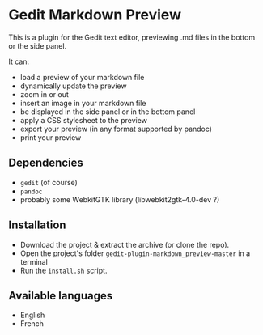 # Gedit Markdown Preview

This is a plugin for the Gedit text editor, previewing .md files in the bottom or the side panel.

It can:

- load a preview of your markdown file
- dynamically update the preview
- zoom in or out
- insert an image in your markdown file
- be displayed in the side panel or in the bottom panel
- apply a CSS stylesheet to the preview
- export your preview (in any format supported by pandoc)
- print your preview

## Dependencies

- `gedit` (of course)
- `pandoc`
- probably some WebkitGTK library (libwebkit2gtk-4.0-dev ?)

## Installation

- Download the project & extract the archive (or clone the repo).
- Open the project's folder `gedit-plugin-markdown_preview-master` in a terminal
- Run the `install.sh` script.

## Available languages

- English
- French


